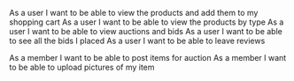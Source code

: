 As a user I want to be able to view the products and add them to my shopping cart
As a user I want to be able to view the products by type
As a user I want to be able to view auctions and bids
As a user I want to be able to see all the bids I placed
As a user I want to be able to leave reviews

As a member I want to be able to post items for auction
As a member I want to be able to upload pictures of my item
